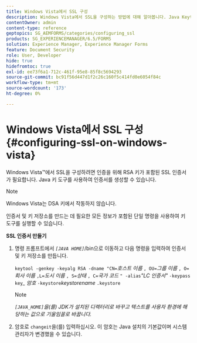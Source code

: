 ```yaml
---
title: Windows Vista에서 SSL 구성
description: Windows Vista에서 SSL을 구성하는 방법에 대해 알아봅니다. Java Keytool 을 사용하고 실행하여 인증에 RSA 키를 사용하여 SSL 인증서를 생성합니다.
contentOwner: admin
content-type: reference
geptopics: SG_AEMFORMS/categories/configuring_ssl
products: SG_EXPERIENCEMANAGER/6.5/FORMS
solution: Experience Manager, Experience Manager Forms
feature: Document Security
role: User, Developer
hide: true
hidefromtoc: true
exl-id: ee73f6a1-712c-461f-95e8-85f8c5694293
source-git-commit: bc91f56d447d1f2c26c160f5c414fd0e6054f84c
workflow-type: tm+mt
source-wordcount: '173'
ht-degree: 0%

---
```


# Windows Vista에서 SSL 구성 {#configuring-ssl-on-windows-vista}

Windows Vista™에서 SSL을 구성하려면 인증을 위해 RSA 키가 포함된 SSL 인증서가 필요합니다. Java 키 도구를 사용하여 인증서를 생성할 수 있습니다.

>[!NOTE]
>
>Windows Vista는 DSA 키에서 작동하지 않습니다.

인증서 및 키 저장소를 만드는 데 필요한 모든 정보가 포함된 단일 명령을 사용하여 키 도구를 실행할 수 있습니다.

**SSL 인증서 만들기**

1. 명령 프롬프트에서 *`[JAVA HOME]`*/bin으로 이동하고 다음 명령을 입력하여 인증서 및 키 저장소를 만듭니다.

   `keytool -genkey -keyalg RSA -dname "CN=`*호스트 이름* `, OU=`*그룹 이름* `, O=`*회사 이름* `,L=`*도시 이름* `, S=`*상태* `, C=`*국가 코드* `" -alias`*&quot;LC 인증서&quot;* `-keypass` `key`*_* *암호* `-keystore`*keystorename* `.keystore`

   >[!NOTE]
   >
   >*`[JAVA_HOME]`을(를) JDK가 설치된 디렉터리로 바꾸고 텍스트를 사용자 환경에 해당하는 값으로 기울임꼴로 바꿉니다.*

1. 암호로 `changeit`을(를) 입력하십시오. 이 암호는 Java 설치의 기본값이며 시스템 관리자가 변경했을 수 있습니다.
